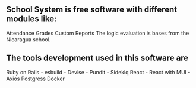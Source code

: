 <h2>School System is free software with different modules like:</h2>
Attendance
Grades
Custom Reports The logic evaluation is bases from the Nicaragua school.
<h2>The tools development used in this software are </h2>
Ruby on Rails
 - esbuild
 - Devise
 - Pundit
- Sidekiq
React
  - React with MUI
  - Axios
Postgress
Docker
